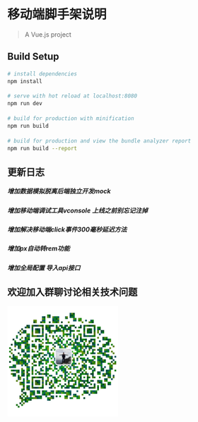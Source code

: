 # 移动端脚手架说明

> A Vue.js project

## Build Setup

``` bash
# install dependencies
npm install

# serve with hot reload at localhost:8080
npm run dev

# build for production with minification
npm run build

# build for production and view the bundle analyzer report
npm run build --report
```



## 更新日志
#####  增加数据模拟脱离后端独立开发mock
#####  增加移动端调试工具vconsole 上线之前别忘记注掉
#####  增加解决移动端click事件300毫秒延迟方法
#####  增加px自动转rem功能
#####  增加全局配置 导入api接口



## 欢迎加入群聊讨论相关技术问题

<img src="https://github.com/Xingen123/Vue-Phone/blob/master/readmeImg/my.jpg" width="250" alt="欢迎加入"/> 

<!-- ###  表格的制作


<table style="text-align: center">
  <thead>
    <tr>
        <td>名称</td>
        <td>功能</td>
        <td>默认值</td>
        <td>可选值</td>
    </tr>
  </thead>
  <tbody>
    <tr>
        <td>img</td>
        <td>裁剪图片的地址</td>
        <td>空</td>
        <td>url 地址 || base64 || blob</td>
    </tr>
  </tbody>
</table> -->









